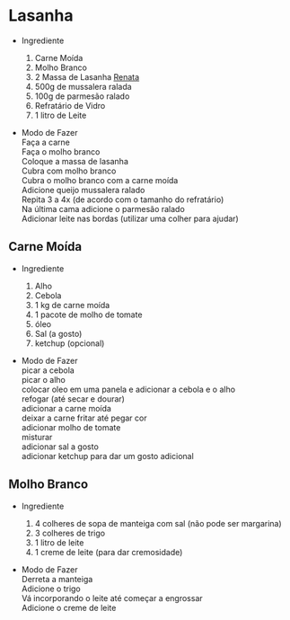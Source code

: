 # Lasanha
* Ingrediente
  1. Carne Moída
  2. Molho Branco
  3. 2 Massa de Lasanha [Renata](https://www.bing.com/images/search?q=massa+de+lasanha+renata+500g&first=1&tsc=ImageBasicHover)
  4. 500g de mussalera ralada
  5. 100g de parmesão ralado
  6. Refratário de Vidro
  7. 1 litro de Leite

* Modo de Fazer<br>
  Faça a carne<br>
  Faça o molho branco<br>
  Coloque a massa de lasanha<br>
  Cubra com molho branco<br>
  Cubra o molho branco com a carne moída<br>
  Adicione queijo mussalera ralado<br>
  Repita 3 a 4x (de acordo com o tamanho do refratário)<br>
  Na última cama adicione o parmesão ralado<br>
  Adicionar leite nas bordas (utilizar uma colher para ajudar)<br>

## Carne Moída

* Ingrediente
  1. Alho
  2. Cebola
  3. 1 kg de carne moída
  4. 1 pacote de molho de tomate
  5. óleo
  6. Sal (a gosto)
  7. ketchup (opcional)

* Modo de Fazer<br>
  picar a cebola<br>
  picar o alho<br>
  colocar oleo em uma panela e adicionar a cebola e o alho<br>
  refogar (até secar e dourar)<br>
  adicionar a carne moída<br>
  deixar a carne fritar até pegar cor<br>
  adicionar molho de tomate<br>
  misturar<br>
  adicionar sal a gosto<br>
  adicionar ketchup para dar um gosto adicional<br>


## Molho Branco

* Ingrediente
  1. 4 colheres de sopa de manteiga com sal (não pode ser margarina)
  2. 3 colheres de trigo
  3. 1 litro de leite
  4. 1 creme de leite (para dar cremosidade) 

* Modo de Fazer<br>
  Derreta a manteiga<br>
  Adicione o trigo<br>
  Vá incorporando o leite até começar a engrossar<br>
  Adicione o creme de leite<br>
